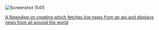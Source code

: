 

![Screenshot (541)](https://github.com/Nirikshb/news-app/assets/111577030/d696a800-a465-4281-b7ce-3f682058a185)


[A NewsApp im creating which fetches live news from an api and displays news from all around the world
](https://vercel.com/nirikshb/news-app)
